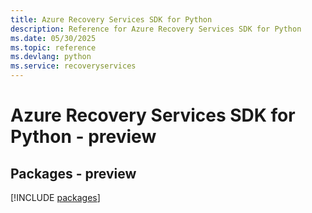```yaml
---
title: Azure Recovery Services SDK for Python
description: Reference for Azure Recovery Services SDK for Python
ms.date: 05/30/2025
ms.topic: reference
ms.devlang: python
ms.service: recoveryservices
---
```

# Azure Recovery Services SDK for Python - preview
## Packages - preview
[!INCLUDE [packages](recovery-services-index.md)]